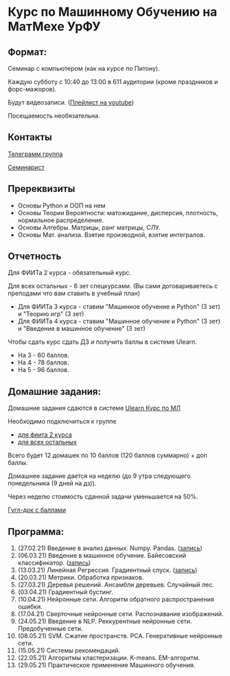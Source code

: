 # Курс по Машинному Обучению на МатМехе УрФУ

## Формат:
Семинар с компьютером (как на курсе по Питону).
 
Каждую субботу с 10:40 до 13:00 в 611 аудитории (кроме праздников и форс-мажоров).

Будут видеозаписи. ([Плейлист на youtube](https://youtube.com/playlist?list=PLmYcq5Ai5xfKK319WSr4Lo5ReSzJmGtk7))

Посещаемость необязательна.

## Контакты
[Телеграмм группа](https://t.me/mlcourse2021)

[Семинарист](https://t.me/samstikhin)

## Пререквизиты
* Основы Python и ООП на нем
* Основы Теории Вероятности: матожидание, дисперсия, плотность, нормальное распределение.
* Основы Алгебры. Матрицы, ранг матрицы, СЛУ.
* Основы Мат. анализа. Взятие производной, взятие интегралов.

## Отчетность
Для ФИИТа 2 курса - обязательный курс.

Для всех остальных - 6 зет спецкурсами. (Вы сами договариваетесь с преподами что вам ставить в учебный план)

* Для ФИИТа 3 курса - ставим "Машинное обучение и Python" (3 зет) и "Теорию игр" (3 зет)
* Для ФИИТа 4 курса - ставим "Машинное обучение и Python" (3 зет) и "Введение в машинное обучение" (3 зет)

Чтобы сдать курс сдать ДЗ и получить баллы в системе Ulearn.
* На 3 - 60 баллов.
* На 4 - 78 баллов.
* На 5 - 96 баллов.


## Домашние задания:
Домашние задания сдаются в системе [Ulearn Курс по МЛ](https://ulearn.me/Course/ml)

Необходимо подключиться к группе 
* [для фиита 2 курса](https://ulearn.me/Account/JoinGroup?hash=9c29217b-267e-431d-9613-ac547240ca5b)
* [для всех остальных ](https://ulearn.me/Account/JoinGroup?hash=4ccd2c40-34b9-4c0d-8ea5-d20e3c15082f)

Всего будет 12 домашек по 10 баллов (120 баллов суммарно) + доп баллы.

Домашнее задание дается на неделю (до 9 утра следующего понедельника (9 дней на дз)).

Через неделю стоимость сданной задачи уменьшается на 50%.

[Гугл-док с баллами](https://docs.google.com/spreadsheets/d/1En0nRL3VyuRoqPEN-ZXz6n6GUYcGQ52QG05BCUiO_7Y/edit#gid=0)


## Программа:
1.  (27.02.21) Введение в анализ данных. Numpy. Pandas. ([запись](https://youtu.be/wRLXT8ne4VM))
2.  (06.03.21) Введение в машинное обучение. Байесовский  классификатор. ([запись](https://youtu.be/SvvSN76-tcg))
3.  (13.03.21) Линейная Регрессия. Градиентный спуск. ([запись](https://youtu.be/CpPEAnZ9XtU))
4.  (20.03.21) Метрики. Обработка признаков.
5.  (27.03.21) Деревья решений. Ансамбли деревьев. Случайный лес. 
6.  (03.04.21) Градиентный бустинг. 
7.  (10.04.21) Нейронные сети. Алгоритм обратного распространения ошибки.
8.  (17.04.21) Сверточные нейронные сети. Распознавание изображений.
9.  (24.05.21) Введение в NLP. Реккурентные нейронные сети. Предобученные сети.
10. (08.05.21) SVM. Сжатие пространств. PCA. Генеративные нейронные сети.
11. (15.05.21) Системы рекомендаций. 
12. (22.05.21) Алгоритмы кластеризации. K-means. EM-алгоритм.
13. (29.05.21) Практическое применение Машинного обучения.
